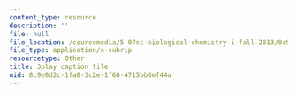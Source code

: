 ```yaml
---
content_type: resource
description: ''
file: null
file_location: /coursemedia/5-07sc-biological-chemistry-i-fall-2013/8c9e8d2c1fa83c2e1f684715bb8ef44a_XmS9DYHQHi0.srt
file_type: application/x-subrip
resourcetype: Other
title: 3play caption file
uid: 8c9e8d2c-1fa8-3c2e-1f68-4715bb8ef44a
---
```

